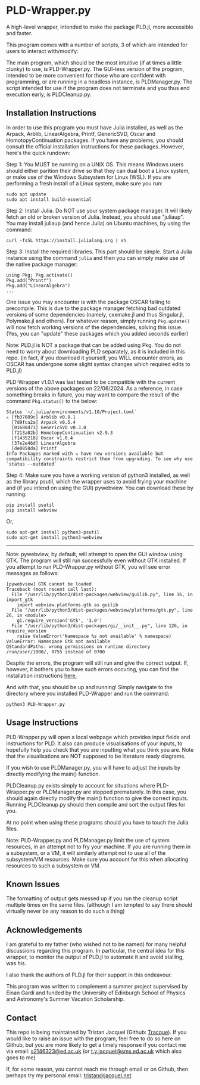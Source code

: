
# PLD-Wrapper.py

A high-level wrapper, intended to make the package PLD.jl, more accessible and faster.

This program comes with a number of scripts, 3 of which are intended for users to interact with/modify:

The main program, which should be the most intuitive (if at times a little clunky) to use, is PLD-Wrapper.py. 
The GUI-less version of the program, intended to be more convenient for those who are confident with programming, or are running in a headless instance, is PLDManager.py.
The script intended for use if the program does not terminate and you thus end execution early, is PLDCleanup.py.

## Installation Instructions

  
In order to use this program you must have Julia installed, as well as the Arpack, Arblib, LinearAlgebra, Printf, GenericSVD, Oscar and HomotopyContinuation packages. If you have any problems, you should consult the official installation instructions for these packages. However, here's the quick rundown:

Step 1: You MUST be running on a UNIX OS. This means Windows users should either parition their drive so that they can dual boot a Linux system, or make use of the Windows Subsystem for Linux (WSL). If you are performing a fresh install of a Linux system, make sure you run:

```
sudo apt update
sudo apt install build-essential
```

Step 2: Install Julia. Do NOT use your system package manager. It will likely fetch an old or broken version of Julia. Instead, you should use "juliaup". You may install juliaup (and hence Julia) on Ubuntu machines, by using the command:

```curl -fsSL https://install.julialang.org | sh ```

Step 3: Install the required libraries. This part should be simple. Start a Julia instance using the command ```julia``` and then you can simply make use of the native package manager:

```
using Pkg; Pkg.activate()
Pkg.add("Printf")
Pkg.add("LinearAlgebra")
...
```

One issue you may encounter is with the package OSCAR failing to precompile. This is due to the package manager fetching bad outdated versions of some dependencies (namely, cxxmake.jl and thus Singular.jl, Polymake.jl and others). For whatever reason, simply running ```Pkg.update()``` will now fetch working versions of the dependencies, solving this issue. (Yes, you can "update" these packages which you added seconds earlier)

Note: PLD.jl is NOT a package that can be added using Pkg. You do not need to worry about downloading PLD separately, as it is included in this repo. (in fact, if you download it yourself, you WILL encounter errors, as OSCAR has undergone some slight syntax changes which required edits to PLD.jl)

PLD-Wrapper v1.0.1 was last tested to be compatible with the current versions of the above packages on 22/06/2024. As a reference, in case something breaks in future, you may want to compare the result of the command ```Pkg.status()``` to the below:

```
Status `~/.julia/environments/v1.10/Project.toml`
⌅ [fb37089c] Arblib v0.8.1
  [7d9fca2a] Arpack v0.5.4
  [01680d73] GenericSVD v0.3.0
  [f213a82b] HomotopyContinuation v2.9.3
  [f1435218] Oscar v1.0.4
  [37e2e46d] LinearAlgebra
  [de0858da] Printf
Info Packages marked with ⌅ have new versions available but compatibility constraints restrict them from upgrading. To see why use `status --outdated`
```

Step 4: Make sure you have a working version of python3 installed, as well as the library psutil, which the wrapper uses to avoid frying your machine and (if you intend on using the GUI) pywebview. You can download these by running:

```
pip install psutil
pip install webview
```

Or, 

```
sudo apt-get install python3-psutil
sudo apt-get install python3-webview
```

------

Note: pywebview, by default, will attempt to open the GUI window using GTK. The program will still run successfully even without GTK installed. If you attempt to run PLD-Wrapper.py without GTK, you will see error messages as follows:

```
[pywebview] GTK cannot be loaded
Traceback (most recent call last):
  File "/usr/lib/python3/dist-packages/webview/guilib.py", line 16, in import_gtk
    import webview.platforms.gtk as guilib
  File "/usr/lib/python3/dist-packages/webview/platforms/gtk.py", line 26, in <module>
    gi.require_version('Gtk', '3.0')
  File "/usr/lib/python3/dist-packages/gi/__init__.py", line 126, in require_version
    raise ValueError('Namespace %s not available' % namespace)
ValueError: Namespace Gtk not available
QStandardPaths: wrong permissions on runtime directory /run/user/1000/, 0755 instead of 0700
```
Despite the errors, the program will still run and give the correct output. If, however, it bothers you to have such errors occuring, you can find the installation instructions [here.](https://www.gtk.org/docs/installations/index)

And with that, you should be up and running! Simply navigate to the directory where you installed PLD-Wrapper and run the command:

```
python3 PLD-Wrapper.py
```

## Usage Instructions

PLD-Wrapper.py will open a local webpage which provides input fields and instructions for PLD. It also can produce visualisations of your inputs, to hopefully help you check that you are inputting what you think you are. Note that the visualisations are NOT supposed to be literature ready diagrams.

If you wish to use PLDManager.py, you will have to adjust the inputs by directly modifying the main() function. 

PLDCleanup.py exists simply to account for situations where PLD-Wrapper.py or PLDManager.py are stopped prematurely. In this case, you should again directly modify the main() function to give the correct inputs. Running PLDCleanup.py should then compile and sort the output files for you.

At no point when using these programs should you have to touch the Julia files.

Note: PLD-Wrapper.py and PLDManager.py limit the use of system resources, in an attempt not to fry your machine. If you are running them in a subsystem, or a VM, it will similarly attempt not to use all of the subsystem/VM resources. Make sure you account for this when allocating resources to such a subsystem or VM.

## Known Issues

The formatting of output gets messed up if you run the cleanup script multiple times on the same files. (although I am tempted to say there should virtually never be any reason to do such a thing)

## Acknowledgements

I am grateful to my father (who wished not to be named) for many helpful discussions regarding this program. In particular, the central idea for this wrapper, to monitor the output of PLD.jl to automate it and avoid stalling, was his.

I also thank the authors of PLD.jl for their support in this endeavour.

This program was written to complement a summer project supervised by Einan Gardi and funded by the University of Edinburgh School of Physics and Astronomy's Summer Vacation Scholarship.

## Contact

This repo is being maintained by Tristan Jacquel (Github: [Tracque](https://github.com/Tracque)). If you would like to raise an issue with the program, feel free to do so here on Github, but you are more likely to get a timely response if you contact me via email: s2146323@ed.ac.uk (or t.y.jacquel@sms.ed.ac.uk which also goes to me)

If, for some reason, you cannot reach me through email or on Github, then perhaps try my personal email: tristan@jacquel.net
